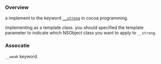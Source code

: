 ### Overview
a implement to the keyword [`__strong`](https://developer.apple.com/library/archive/documentation/General/Conceptual/DevPedia-CocoaCore/ObjectOwnership.html) in cocoa programming.

implementing as a template class. you should specified the template parameter to indicate which NSObject class you want to apply to `__strong`.

### Assocatie
`__weak` keyword.








